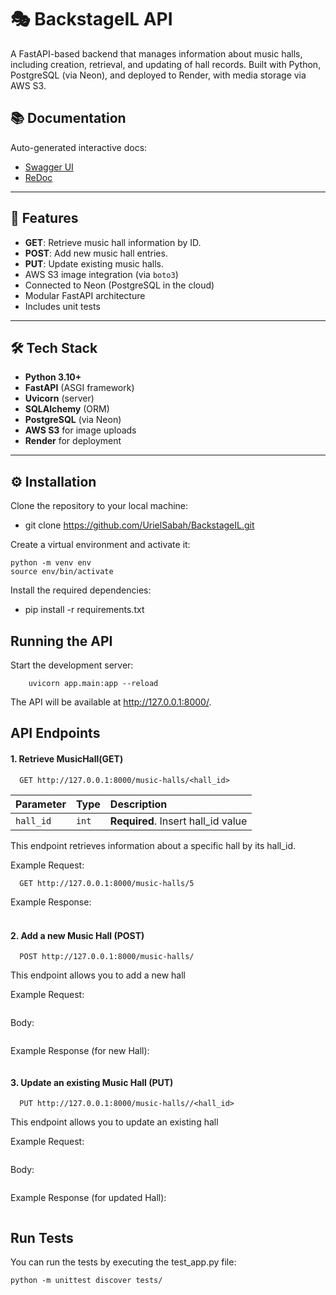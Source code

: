 # 🎭 BackstageIL API

A FastAPI-based backend that manages information about music halls, including creation, retrieval, and updating of hall records. Built with Python, PostgreSQL (via Neon), and deployed to Render, with media storage via AWS S3.

## 📚 Documentation

Auto-generated interactive docs:
- [Swagger UI](http://127.0.0.1:8000/docs)
- [ReDoc](http://127.0.0.1:8000/redoc)

---

## 🚀 Features

- **GET**: Retrieve music hall information by ID.
- **POST**: Add new music hall entries.
- **PUT**: Update existing music halls.
- AWS S3 image integration (via `boto3`)
- Connected to Neon (PostgreSQL in the cloud)
- Modular FastAPI architecture
- Includes unit tests

---

## 🛠️ Tech Stack

- **Python 3.10+**
- **FastAPI** (ASGI framework)
- **Uvicorn** (server)
- **SQLAlchemy** (ORM)
- **PostgreSQL** (via Neon)
- **AWS S3** for image uploads
- **Render** for deployment

---

## ⚙️ Installation

Clone the repository to your local machine:

- git clone https://github.com/UrielSabah/BackstageIL.git

Create a virtual environment and activate it:
```
python -m venv env
source env/bin/activate 
```

Install the required dependencies:
- pip install -r requirements.txt

## Running the API
Start the development server:

```
    uvicorn app.main:app --reload
```
The API will be available at http://127.0.0.1:8000/.

## API Endpoints
#### 1. Retrieve MusicHall(GET)
```
  GET http://127.0.0.1:8000/music-halls/<hall_id>
```

| Parameter | Type  | Description                        |
|:----------|:------|:-----------------------------------|
| `hall_id` | `int` | **Required**. Insert hall_id value |

This endpoint retrieves information about a specific hall by its hall_id.

Example Request:
```
  GET http://127.0.0.1:8000/music-halls/5
```

Example Response:
```

```
###

#### 2. Add a new Music Hall (POST) 
```
  POST http://127.0.0.1:8000/music-halls/
```

This endpoint allows you to add a new hall 

Example Request:
```
```
Body: 
```
```

Example Response (for new Hall):
```
```


#### 3. Update an existing Music Hall (PUT) 
```
  PUT http://127.0.0.1:8000/music-halls//<hall_id>
```

This endpoint allows you to update an existing hall 

Example Request:
```
```
Body: 
```
```
Example Response (for updated Hall):
```
```


## Run Tests
You can run the tests by executing the test_app.py file:
```
python -m unittest discover tests/
```




